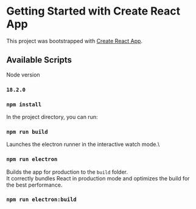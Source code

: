 # Getting Started with Create React App

This project was bootstrapped with [Create React App](https://github.com/facebook/create-react-app).

## Available Scripts

Node version

### `18.2.0`

### `npm install`

In the project directory, you can run:

### `npm run build`

Launches the electron runner in the interactive watch mode.\

### `npm run electron`

Builds the app for production to the `build` folder.\
It correctly bundles React in production mode and optimizes the build for the best performance.

### `npm run electron:build`
